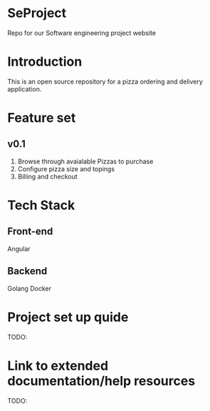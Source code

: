 # SeProject
Repo for our Software engineering project website


# Introduction
This is an open source repository for a pizza ordering and delivery application. 

# Feature set
## v0.1
1. Browse through avaialable Pizzas to purchase
2. Configure pizza size and topings
3. Billing and checkout


# Tech Stack
## Front-end
Angular

## Backend
Golang
Docker

# Project set up quide
TODO:

# Link to extended documentation/help resources
TODO:



